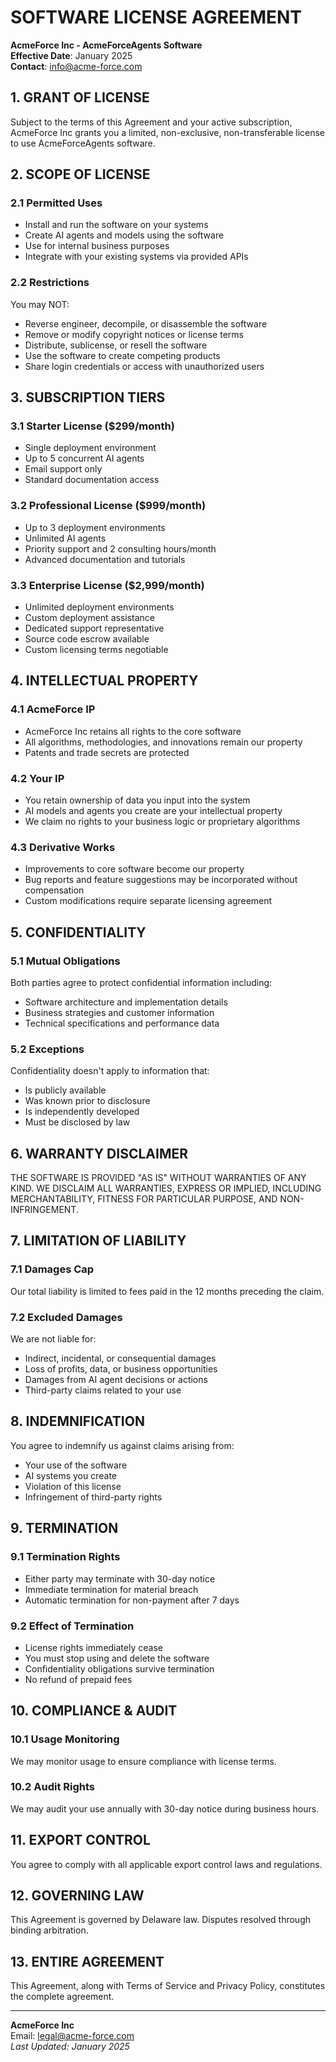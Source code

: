 # SOFTWARE LICENSE AGREEMENT
**AcmeForce Inc - AcmeForceAgents Software**  
**Effective Date**: January 2025  
**Contact**: info@acme-force.com

## 1. GRANT OF LICENSE
Subject to the terms of this Agreement and your active subscription, AcmeForce Inc grants you a limited, non-exclusive, non-transferable license to use AcmeForceAgents software.

## 2. SCOPE OF LICENSE
### 2.1 Permitted Uses
- Install and run the software on your systems
- Create AI agents and models using the software
- Use for internal business purposes
- Integrate with your existing systems via provided APIs

### 2.2 Restrictions
You may NOT:
- Reverse engineer, decompile, or disassemble the software
- Remove or modify copyright notices or license terms
- Distribute, sublicense, or resell the software
- Use the software to create competing products
- Share login credentials or access with unauthorized users

## 3. SUBSCRIPTION TIERS
### 3.1 Starter License ($299/month)
- Single deployment environment
- Up to 5 concurrent AI agents
- Email support only
- Standard documentation access

### 3.2 Professional License ($999/month)
- Up to 3 deployment environments
- Unlimited AI agents
- Priority support and 2 consulting hours/month
- Advanced documentation and tutorials

### 3.3 Enterprise License ($2,999/month)
- Unlimited deployment environments
- Custom deployment assistance
- Dedicated support representative
- Source code escrow available
- Custom licensing terms negotiable

## 4. INTELLECTUAL PROPERTY
### 4.1 AcmeForce IP
- AcmeForce Inc retains all rights to the core software
- All algorithms, methodologies, and innovations remain our property
- Patents and trade secrets are protected

### 4.2 Your IP
- You retain ownership of data you input into the system
- AI models and agents you create are your intellectual property
- We claim no rights to your business logic or proprietary algorithms

### 4.3 Derivative Works
- Improvements to core software become our property
- Bug reports and feature suggestions may be incorporated without compensation
- Custom modifications require separate licensing agreement

## 5. CONFIDENTIALITY
### 5.1 Mutual Obligations
Both parties agree to protect confidential information including:
- Software architecture and implementation details
- Business strategies and customer information
- Technical specifications and performance data

### 5.2 Exceptions
Confidentiality doesn't apply to information that:
- Is publicly available
- Was known prior to disclosure
- Is independently developed
- Must be disclosed by law

## 6. WARRANTY DISCLAIMER
THE SOFTWARE IS PROVIDED "AS IS" WITHOUT WARRANTIES OF ANY KIND. WE DISCLAIM ALL WARRANTIES, EXPRESS OR IMPLIED, INCLUDING MERCHANTABILITY, FITNESS FOR PARTICULAR PURPOSE, AND NON-INFRINGEMENT.

## 7. LIMITATION OF LIABILITY
### 7.1 Damages Cap
Our total liability is limited to fees paid in the 12 months preceding the claim.

### 7.2 Excluded Damages
We are not liable for:
- Indirect, incidental, or consequential damages
- Loss of profits, data, or business opportunities
- Damages from AI agent decisions or actions
- Third-party claims related to your use

## 8. INDEMNIFICATION
You agree to indemnify us against claims arising from:
- Your use of the software
- AI systems you create
- Violation of this license
- Infringement of third-party rights

## 9. TERMINATION
### 9.1 Termination Rights
- Either party may terminate with 30-day notice
- Immediate termination for material breach
- Automatic termination for non-payment after 7 days

### 9.2 Effect of Termination
- License rights immediately cease
- You must stop using and delete the software
- Confidentiality obligations survive termination
- No refund of prepaid fees

## 10. COMPLIANCE & AUDIT
### 10.1 Usage Monitoring
We may monitor usage to ensure compliance with license terms.

### 10.2 Audit Rights
We may audit your use annually with 30-day notice during business hours.

## 11. EXPORT CONTROL
You agree to comply with all applicable export control laws and regulations.

## 12. GOVERNING LAW
This Agreement is governed by Delaware law. Disputes resolved through binding arbitration.

## 13. ENTIRE AGREEMENT
This Agreement, along with Terms of Service and Privacy Policy, constitutes the complete agreement.

---
**AcmeForce Inc**  
Email: legal@acme-force.com  
*Last Updated: January 2025*